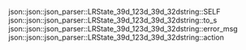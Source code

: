json::json::json_parser::LRState_39d_123d_39d_32dstring::SELF
json::json::json_parser::LRState_39d_123d_39d_32dstring::to_s
json::json::json_parser::LRState_39d_123d_39d_32dstring::error_msg
json::json::json_parser::LRState_39d_123d_39d_32dstring::action